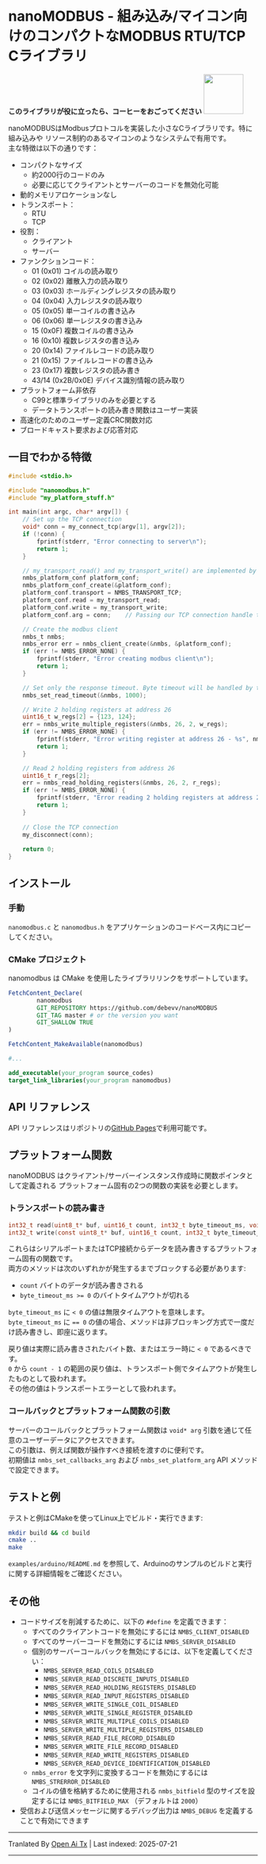 ﻿
# nanoMODBUS - 組み込み/マイコン向けのコンパクトなMODBUS RTU/TCP Cライブラリ

**このライブラリが役に立ったら、コーヒーをおごってください**
[<img src='https://storage.ko-fi.com/cdn/brandasset/logo_white_stroke.png' width='80'>](https://ko-fi.com/B0B2LK779)

nanoMODBUSはModbusプロトコルを実装した小さなCライブラリです。特に組み込みや
リソース制約のあるマイコンのようなシステムで有用です。  
主な特徴は以下の通りです：

- コンパクトなサイズ
    - 約2000行のコードのみ
    - 必要に応じてクライアントとサーバーのコードを無効化可能
- 動的メモリアロケーションなし
- トランスポート：
    - RTU
    - TCP
- 役割：
    - クライアント
    - サーバー
- ファンクションコード：
    - 01 (0x01) コイルの読み取り
    - 02 (0x02) 離散入力の読み取り
    - 03 (0x03) ホールディングレジスタの読み取り
    - 04 (0x04) 入力レジスタの読み取り
    - 05 (0x05) 単一コイルの書き込み
    - 06 (0x06) 単一レジスタの書き込み
    - 15 (0x0F) 複数コイルの書き込み
    - 16 (0x10) 複数レジスタの書き込み
    - 20 (0x14) ファイルレコードの読み取り
    - 21 (0x15) ファイルレコードの書き込み
    - 23 (0x17) 複数レジスタの読み書き
    - 43/14 (0x2B/0x0E) デバイス識別情報の読み取り
- プラットフォーム非依存
    - C99と標準ライブラリのみを必要とする
    - データトランスポートの読み書き関数はユーザー実装
- 高速化のためのユーザー定義CRC関数対応
- ブロードキャスト要求および応答対応

## 一目でわかる特徴


```C
#include <stdio.h>

#include "nanomodbus.h"
#include "my_platform_stuff.h"

int main(int argc, char* argv[]) {
    // Set up the TCP connection
    void* conn = my_connect_tcp(argv[1], argv[2]);
    if (!conn) {
        fprintf(stderr, "Error connecting to server\n");
        return 1;
    }

    // my_transport_read() and my_transport_write() are implemented by the user 
    nmbs_platform_conf platform_conf;
    nmbs_platform_conf_create(&platform_conf);
    platform_conf.transport = NMBS_TRANSPORT_TCP;
    platform_conf.read = my_transport_read;
    platform_conf.write = my_transport_write;
    platform_conf.arg = conn;    // Passing our TCP connection handle to the read/write functions

    // Create the modbus client
    nmbs_t nmbs;
    nmbs_error err = nmbs_client_create(&nmbs, &platform_conf);
    if (err != NMBS_ERROR_NONE) {
        fprintf(stderr, "Error creating modbus client\n");
        return 1;
    }

    // Set only the response timeout. Byte timeout will be handled by the TCP connection
    nmbs_set_read_timeout(&nmbs, 1000);

    // Write 2 holding registers at address 26
    uint16_t w_regs[2] = {123, 124};
    err = nmbs_write_multiple_registers(&nmbs, 26, 2, w_regs);
    if (err != NMBS_ERROR_NONE) {
        fprintf(stderr, "Error writing register at address 26 - %s", nmbs_strerror(err));
        return 1;
    }

    // Read 2 holding registers from address 26
    uint16_t r_regs[2];
    err = nmbs_read_holding_registers(&nmbs, 26, 2, r_regs);
    if (err != NMBS_ERROR_NONE) {
        fprintf(stderr, "Error reading 2 holding registers at address 26 - %s\n", nmbs_strerror(err));
        return 1;
    }
    
    // Close the TCP connection
    my_disconnect(conn);
    
    return 0;
}
```
## インストール

### 手動

`nanomodbus.c` と `nanomodbus.h` をアプリケーションのコードベース内にコピーしてください。

### CMake プロジェクト

nanomodbus は CMake を使用したライブラリリンクをサポートしています。


```cmake
FetchContent_Declare(
        nanomodbus
        GIT_REPOSITORY https://github.com/debevv/nanoMODBUS
        GIT_TAG master # or the version you want
        GIT_SHALLOW TRUE
)

FetchContent_MakeAvailable(nanomodbus)

#...

add_executable(your_program source_codes)
target_link_libraries(your_program nanomodbus)
```
## API リファレンス

API リファレンスはリポジトリの[GitHub Pages](https://debevv.github.io/nanoMODBUS/nanomodbus_8h.html)で利用可能です。

## プラットフォーム関数

nanoMODBUS はクライアント/サーバーインスタンス作成時に関数ポインタとして定義される
プラットフォーム固有の2つの関数の実装を必要とします。

### トランスポートの読み書き


```C
int32_t read(uint8_t* buf, uint16_t count, int32_t byte_timeout_ms, void* arg);
int32_t write(const uint8_t* buf, uint16_t count, int32_t byte_timeout_ms, void* arg);
```
これらはシリアルポートまたはTCP接続からデータを読み書きするプラットフォーム固有の関数です。  
両方のメソッドは次のいずれかが発生するまでブロックする必要があります:

- `count` バイトのデータが読み書きされる
- `byte_timeout_ms >= 0` のバイトタイムアウトが切れる

`byte_timeout_ms` に `< 0` の値は無限タイムアウトを意味します。  
`byte_timeout_ms` に `== 0` の値の場合、メソッドは非ブロッキング方式で一度だけ読み書きし、即座に返ります。

戻り値は実際に読み書きされたバイト数、またはエラー時に `< 0` であるべきです。  
`0` から `count - 1` の範囲の戻り値は、トランスポート側でタイムアウトが発生したものとして扱われます。  
その他の値はトランスポートエラーとして扱われます。

### コールバックとプラットフォーム関数の引数

サーバーのコールバックとプラットフォーム関数は `void* arg` 引数を通じて任意のユーザーデータにアクセスできます。  
この引数は、例えば関数が操作すべき接続を渡すのに便利です。  
初期値は `nmbs_set_callbacks_arg` および `nmbs_set_platform_arg` API メソッドで設定できます。

## テストと例

テストと例はCMakeを使ってLinux上でビルド・実行できます:



```sh
mkdir build && cd build
cmake ..
make
```
`examples/arduino/README.md` を参照して、Arduinoのサンプルのビルドと実行に関する詳細情報をご確認ください。

## その他

- コードサイズを削減するために、以下の `#define` を定義できます：
    - すべてのクライアントコードを無効にするには `NMBS_CLIENT_DISABLED`
    - すべてのサーバーコードを無効にするには `NMBS_SERVER_DISABLED`
    - 個別のサーバーコールバックを無効にするには、以下を定義してください：
        - `NMBS_SERVER_READ_COILS_DISABLED`
        - `NMBS_SERVER_READ_DISCRETE_INPUTS_DISABLED`
        - `NMBS_SERVER_READ_HOLDING_REGISTERS_DISABLED`
        - `NMBS_SERVER_READ_INPUT_REGISTERS_DISABLED`
        - `NMBS_SERVER_WRITE_SINGLE_COIL_DISABLED`
        - `NMBS_SERVER_WRITE_SINGLE_REGISTER_DISABLED`
        - `NMBS_SERVER_WRITE_MULTIPLE_COILS_DISABLED`
        - `NMBS_SERVER_WRITE_MULTIPLE_REGISTERS_DISABLED`
        - `NMBS_SERVER_READ_FILE_RECORD_DISABLED`
        - `NMBS_SERVER_WRITE_FILE_RECORD_DISABLED`
        - `NMBS_SERVER_READ_WRITE_REGISTERS_DISABLED`
        - `NMBS_SERVER_READ_DEVICE_IDENTIFICATION_DISABLED`
    - `nmbs_error` を文字列に変換するコードを無効にするには `NMBS_STRERROR_DISABLED`
    - コイルの値を格納するために使用される `nmbs_bitfield` 型のサイズを設定するには `NMBS_BITFIELD_MAX` （デフォルトは `2000`）
- 受信および送信メッセージに関するデバッグ出力は `NMBS_DEBUG` を定義することで有効にできます



---

Tranlated By [Open Ai Tx](https://github.com/OpenAiTx/OpenAiTx) | Last indexed: 2025-07-21

---